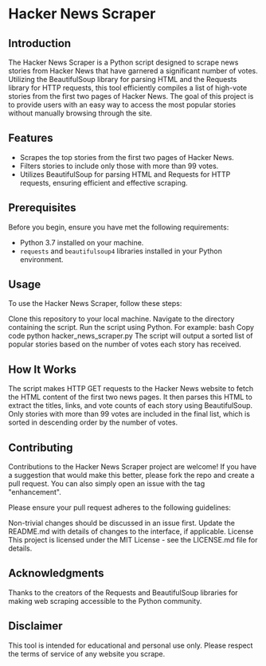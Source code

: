 # Hacker News Scraper

## Introduction
The Hacker News Scraper is a Python script designed to scrape news stories from Hacker News that have garnered a significant number of votes. Utilizing the BeautifulSoup library for parsing HTML and the Requests library for HTTP requests, this tool efficiently compiles a list of high-vote stories from the first two pages of Hacker News. The goal of this project is to provide users with an easy way to access the most popular stories without manually browsing through the site.

## Features
- Scrapes the top stories from the first two pages of Hacker News.
- Filters stories to include only those with more than 99 votes.
- Utilizes BeautifulSoup for parsing HTML and Requests for HTTP requests, ensuring efficient and effective scraping.

## Prerequisites
Before you begin, ensure you have met the following requirements:
- Python 3.7 installed on your machine.
- `requests` and `beautifulsoup4` libraries installed in your Python environment.

## Usage
To use the Hacker News Scraper, follow these steps:

Clone this repository to your local machine.
Navigate to the directory containing the script.
Run the script using Python. For example:
bash
Copy code
python hacker_news_scraper.py
The script will output a sorted list of popular stories based on the number of votes each story has received.

## How It Works
The script makes HTTP GET requests to the Hacker News website to fetch the HTML content of the first two news pages. It then parses this HTML to extract the titles, links, and vote counts of each story using BeautifulSoup. Only stories with more than 99 votes are included in the final list, which is sorted in descending order by the number of votes.

## Contributing
Contributions to the Hacker News Scraper project are welcome! If you have a suggestion that would make this better, please fork the repo and create a pull request. You can also simply open an issue with the tag "enhancement".

Please ensure your pull request adheres to the following guidelines:

Non-trivial changes should be discussed in an issue first.
Update the README.md with details of changes to the interface, if applicable.
License
This project is licensed under the MIT License - see the LICENSE.md file for details.

## Acknowledgments
Thanks to the creators of the Requests and BeautifulSoup libraries for making web scraping accessible to the Python community.

## Disclaimer
This tool is intended for educational and personal use only. Please respect the terms of service of any website you scrape.

